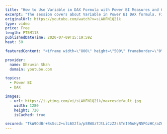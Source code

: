 ```yaml
---
title: "How to Use Variable in DAX Formula with Power BI Measures and Calculated Columns?"
excerpt: "The session covers about Variable in Power BI DAX formula. First, we discuss, when to use variables in Power BI DAX, which are the real-life use case to use DAX in Power BI.  Then we will talk about the syntax to use variable inside DAX. The session covers the following points: • Introduction to Variable"
originalUrl: https://youtube.com/watch?v=sLAHFN1Q21k
type: video
price: Free
length: PT5M11S
publishedDateTime: 2020-07-09T15:19:59Z
heat: 50

featuredContent: "<iframe width=\"800\" height=\"500\" frameborder=\"0\" src=\"https://www.youtube.com/embed/sLAHFN1Q21k\" allow=\"accelerometer; autoplay; encrypted-media; gyroscope; picture-in-picture\" allowfullscreen></iframe>"

provider:
  name: Dhruvin Shah
  domain: youtube.com

topics:
  - Power BI
  - DAX

images:
  - url: https://i.ytimg.com/vi/sLAHFN1Q21k/maxresdefault.jpg
    width: 1280
    height: 720
    isCached: true

secured: "TkW9OdBr+BsSsL2+ulL6X2fa/pSBWGz7JtLiCzZ2sSTnI95uHyN5PGzHC/aZCpVFPWW8kbZruzTXoEWHXB1YHH4P4mj7fPoBngR4bh6KkXU/Xp5yHKXcwXGu7cLNPJG0c0EUpgZm67FBizATpvjUgtwcfEZOa6v6GG5SWNsRPAColtgWDz8PQjp3x+rM3QUgsAI2sq/JmkSSvQCkGfqtm1UTktyVRzTvdf3oHcIxz5usRIWjLfFlekRy0GcCMmfuEDTbkTIVJuXTFAqC8Kl6z932AwDWrpfbkXsSRdUlpVvjAGByHzegogrXtOm/QOinGsydF1Fvpvma8tkB/Vc/QLwhMQlrce1LcT73n9pFxRIUxxR80ISY2st7kHPm08cYHwxBjqAER+Yuv8NItrD3Te5hqjojYGrCaImhd/5FKaQ=;Zn04hSsaQPHdo89d5AoUAA=="
---
```


